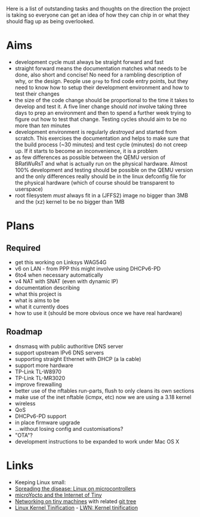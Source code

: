 Here is a list of outstanding tasks and thoughts on the direction the project is taking so everyone can get an idea of how they can chip in or what they should flag up as being overlooked.

# Aims

 * development cycle must always be straight forward and fast
  * straight forward means the documentation matches what needs to be done, also short and concise!  No need for a rambling description of why, or the design.  People use `grep` to find code entry points, but they need to know how to setup their development environment and how to test their changes
  * the size of the code change should be proportional to the time it takes to develop and test it.  A five liner change should *not* involve taking three days to prep an environment and then to spend a further week trying to figure out how to test that change.  Testing cycles should aim to be no more than *ten* minutes
 * development environment is regularly *destroyed* and started from scratch.  This exercises the documentation and helps to make sure that the build process (~30 minutes) and test cycle (minutes) do not creep up.  If it starts to become an inconvenience, it is a problem
 * as few differences as possible between the QEMU version of BRatWuRsT and what is actually run on the physical hardware.  Almost 100% development and testing should be possible on the QEMU version and the only differences really should be in the linux defconfig file for the physical hardware (which of course should be transparent to userspace)
 * root filesystem *must* always fit in a (JFFS2) image no bigger than 3MB and the (xz) kernel to be no bigger than 1MB

# Plans

## Required

 * get this working on Linksys WAG54G
 * v6 on LAN - from PPP this might involve using DHCPv6-PD
 * 6to4 when necessary automatically
 * v4 NAT with SNAT (even with dynamic IP)
 * documentation describing
  * what this project is
  * what is aims to be
  * what it currently does
  * how to use it (should be more obvious once we have real hardware)

## Roadmap

 * dnsmasq with public authoritive DNS server
 * support upstream IPv6 DNS servers
 * supporting straight Ethernet with DHCP (a la cable)
 * support more hardware
  * TP-Link TL-W8970
  * TP-Link TL-MR3020
 * improve firewalling
  * better use of the nftables run-parts, flush to only cleans its own sections
  * make use of the inet nftable (icmpx, etc) now we are using a 3.18 kernel
 * wireless
 * QoS
 * DHCPv6-PD support
 * in place firmware upgrade
  * ...without losing config and customisations?
  * "OTA"?
 * development instructions to be expanded to work under Mac OS X

# Links

 * Keeping Linux small:
  * [Spreading the disease: Linux on microcontrollers](http://elinux.org/images/c/ca/Spreading.pdf)
  * [microYocto and the Internet of Tiny](http://elinux.org/images/5/54/Tom.zanussi-elc2014.pdf)
  * [Networking on tiny machines](http://lwn.net/Articles/597529/) with related [git tree](https://git.kernel.org/cgit/linux/kernel/git/ak/linux-misc.git/?h=net/debloat)
  * [Linux Kernel Tinification](https://tiny.wiki.kernel.org/) - [LWN: Kernel tinification](http://lwn.net/Articles/608945/)
